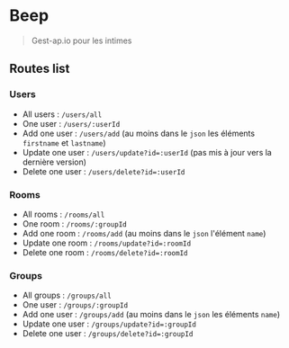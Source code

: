 # Beep
> Gest-ap.io pour les intimes
## Routes list
### Users
* All users : `/users/all`
* One user : `/users/:userId`
* Add one user : `/users/add` (au moins dans le `json` les éléments `firstname` et `lastname`)
* Update one user : `/users/update?id=:userId` (pas mis à jour vers la dernière version)
* Delete one user : `/users/delete?id=:userId`
### Rooms
* All rooms : `/rooms/all`
* One room : `/rooms/:groupId`
* Add one room : `/rooms/add` (au moins dans le `json` l'élément `name`)
* Update one room : `/rooms/update?id=:roomId` 
* Delete one room : `/rooms/delete?id=:roomId`
### Groups
* All groups : `/groups/all`
* One user : `/groups/:groupId`
* Add one user : `/groups/add` (au moins dans le `json` les éléments `name`)
* Update one user : `/groups/update?id=:groupId`
* Delete one user : `/groups/delete?id=:groupId`